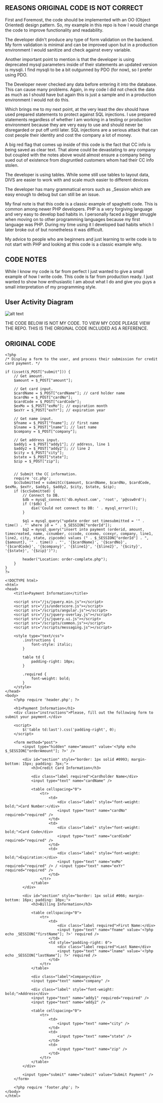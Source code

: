## REASONS ORIGINAL CODE IS NOT CORRECT

First and Foremost, the code should be implemented with an OO (Object Oriented) design pattern. So, my example in this repo is how I would change the code to improve functionality and readability.

The developer didn't produce any type of form validation on the backend. My form validation is minimal and can be improved upon
but in a production environment I would sanitize and check against every variable.

Another important point to mention is that the developer is using deprecated mysql parameters inside of their statements an updated
version is mysqli. I find mysqli to be a bit outgunned by PDO (for now), so I prefer using PDO.

The Developer never checked any data before entering it into the database. This can cause many problems. Again, in my code I did not check the data as much as I should have but again this is just a sample and in a production environment I would not do this.

Which brings me to my next point, at the very least the dev should have used prepared statements to protect against SQL injections. I use prepared statements regardless of whether I am working in a testing or production environment because they are very easy to use and should never be disregarded or put off until later. SQL injections are a serious attack that can cost people their identity and cost the company a lot of money.

A big red flag that comes up inside of this code is the fact that CC info is being saved as clear text. That alone could be devastating to any company but coupled with the notes above would almost ensure a company being sued out of existence from disgruntled customers whom had their CC info stolen.

The developer is using tables. While some still use tables to layout data, DIVS are easier to work with and scale much easier to different devices

The developer has many grammatical errors such as _Session which are easy enough to debug but can still be an issue.

My final note is that this code is a classic example of spaghetti code. This is common among newer PHP developers. PHP is a very forgiving language and very easy to develop bad habits in. I personally faced a bigger struggle when moving on to other programming languages because my first language was PHP. During my time using it I developed bad habits which I later broke out of but nonetheless it was difficult.

My advice to people who are beginners and just learning to write code is to not start with PHP and looking at this code is a classic example why.

## CODE NOTES

While I know my code is far from perfect I just wanted to give a small example of how I write code. This code is far from production ready. I just wanted to show how enthusiastic I am about what I do and give you guys a small interpretation of my programming style.



## User Activity Diagram
![alt text](https://image.ibb.co/h97Tq0/Flow-Chart.jpg "Logo Title Text 1")




THE CODE BELOW IS NOT MY CODE. TO VIEW MY CODE PLEASE VIEW THE REPO. THIS IS THE ORIGINAL CODE INCLUDED AS A REFERENCE.


## ORIGINAL CODE
```
<?php
/* Display a form to the user, and process their submission for credit card payment. */

if (isset($_POST["submit"])) {
	// Get amount.
	$amount = $_POST["amount"];

	// Get card input.
	$cardName = $_POST["cardName"]; // card holder name
	$cardNo = $_POST["cardNo"];
	$cardCode = $_POST["cardCode"];
	$exMo = $_POST["exMo"]; // expiration month
	$exYr = $_POST["exYr"]; // expiration year

	// Get name input.
	$fname = $_POST["fname"]; // first name
	$lname = $_POST["lname"]; // last name
	$company = $_POST["company"];

	// Get address input.
	$addy1 = $_POST["addy1"]; // address, line 1
	$addy2 = $_POST["addy2"]; // line 2
	$city = $_POST["city"];
	$state = $_POST["state"];
	$zip = $_POST["zip"];


	// Submit the CC information.
	require 'cc.php';
	$ccSubmitted = submitCc($amount, $cardName, $cardNo, $cardCode, $exMo, $exYr, $addy1, $addy2, $city, $state, $zip);
	if ($ccSubmitted) {
		// Connect to DB.
		$db = mysql_connect('db.myhost.com', 'root', 'p@ssw0rd');
		if (!$db) {
			die('Could not connect to DB: ' . mysql_error());
		}

		$q1 = mysql_query("update order set timesubmitted = '" . time() . "' where id = " . $_SESSION["orderId"]);
		$q2 = mysql_query("insert into payment (orderid, amount, timecreated, name, ccnumber, cccode, ccexmo, ccexyr, company, line1, line2, city, state, zipcode) values (" . $_SESSION["orderId"] . ", {$amount}, '" . time() . "', '{$cardName}', '{$cardNo}', '{$cardCode}', '{$company}', '{$line1}', '{$line2}', '{$city}', '{$state}', '{$zip}')");

		header("Location: order-complete.php");
	}
}
?>

<!DOCTYPE html>
<html>
<head>
	<title>Payment Information</title>
	
	<script src="/js/jquery.min.js"></script>
	<script src="/js/underscore.js"></script>
	<script src="/scripts/angular.js"></script>
	<script src="/js/jquery-overlay.js"></script>
	<script src="/js/jquery.ui.js"></script>
	<script src="/scripts/common.js"></script>
	<script src="/scripts/messaging.js"></script>

	<style type="text/css">
		.instructions {
			font-style: italic;
		}

		table td {
			padding-right: 10px;
		}

		.required {
			font-weight: bold;
		}
	</style>
</head>
<body>
	<?php require 'header.php'; ?>

	<h1>Payment Information</h1>
	<div class="instructions">Please, fill out the following form to submit your payment.</div>

	<script>
		$('table td:last').css('padding-right', 0);
	</script>

	<form method="post">
		<input type="hidden" name="amount" value='<?php echo $_SESSION["orderAmount"]; ?>' />

		<div id="section" style="border: 1px solid #0993; margin-bottom: 15px; padding: 7px;">
			<h3>Credit Card Information</h3>
			
			<div class="label required">Cardholder Name</div>
			<input type="text" name="cardName" />

			<table cellspacing="0">
				<tr>
					<td>
						<div class="label" style="font-weight: bold;">Card Number:</div>
						<input type="text" name="cardNo" required="required" />
					</td>
					<td>
						<div class="label" style="font-weight: bold;">Card Code</div>
						<input type="text" name="cardCode" required="required" />
					</td>
					<td>
						<div class="label" style="font-weight: bold;">Expiration:</div>
						<input type="text" name="exMo" required="required" /> / <input type="text" name="exYr" required="required" />
					</td>
				</tr>
			</table>
		</div>

		<div id="section" style="border: 1px solid #066; margin-bottom: 16px; padding: 10px;">
			<h3>Billing Information</h3>
			
			<table cellspacing="0">
				<tr>
					<td>
						<div class="label required">First Name:</div>
						<input type="text" name="fname" value='<?php echo _SESSION["firstName"]; ?>' required />
					</td>
					<td style="padding-right: 0">
						<div class="label required">Last Name</div>
						<input type="text" name="lname" value='<?php echo _SESSION["lastName"]; ?>' required />
					</td>
				</tr>
			</table>

			<div class="label">Company</div>
			<input type="text" name="company" />

			<div class="label" style="font-weight: bold;">Address</div>
			<input type="text" name="addy1" required="required" />
			<input type="text" name="addy2" />

			<table cellspacing="0">
				<tr>
					<td>
						<input type="text" name="city" />
					</td>
					<td>
						<input type="text" name="state" />
					</td>
					<td>
						<input type="text" name="zip" />
					</td>
				</tr>
			</table>
		</div>

		<input type="submit" name="submit" value="Submit Payment" />
	</form>

	<?php require 'footer.php'; ?>
</body>
</html>
```
